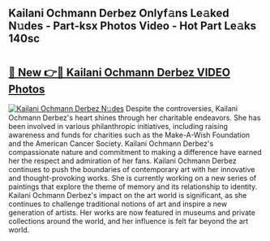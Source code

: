 ## Kailani Ochmann Derbez Onlyf𝚊ns Le𝚊ked N𝚞des - Part-ksx Photos Video - Hot Part Le𝚊ks 140sc

# <h2><a href="http://ab65108.deff.icu/?id=Kailani+Ochmann+Derbez">🔗 New 👉🔴 Kailani Ochmann Derbez VIDEO Photos</a></h2>

[![Kailani Ochmann Derbez N𝚞des](https://i.imgur.com/rIISA9y.gif)](http://ab65108.deff.icu/?id=Kailani+Ochmann+Derbez)
Despite the controversies, Kailani Ochmann Derbez's heart shines through her charitable endeavors. She has been involved in various philanthropic initiatives, including raising awareness and funds for charities such as the Make-A-Wish Foundation and the American Cancer Society. Kailani Ochmann Derbez's compassionate nature and commitment to making a difference have earned her the respect and admiration of her fans. Kailani Ochmann Derbez continues to push the boundaries of contemporary art with her innovative and thought-provoking works. She is currently working on a new series of paintings that explore the theme of memory and its relationship to identity. Kailani Ochmann Derbez's impact on the art world is significant, as she continues to challenge traditional notions of art and inspire a new generation of artists. Her works are now featured in museums and private collections around the world, and her influence is felt far beyond the art world.
